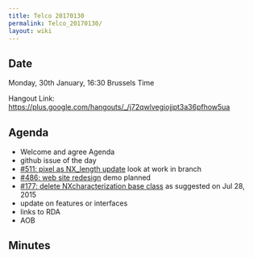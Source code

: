 ```yaml
---
title: Telco 20170130
permalink: Telco_20170130/
layout: wiki
---
```


Date
----

Monday, 30th January, 16:30 Brussels Time

Hangout Link:
<https://plus.google.com/hangouts/_/j72qwlvegiojjpt3a36pfhow5ua>

Agenda
------

-   Welcome and agree Agenda
-   github issue of the day
-   [\#511: pixel as NX\_length
    update](https://github.com/nexusformat/definitions/issues/511) look
    at work in branch
-   [\#486: web site
    redesign](https://github.com/nexusformat/definitions/issues/486)
    demo planned
-   [\#177: delete NXcharacterization base
    class](https://github.com/nexusformat/definitions/issues/177) as
    suggested on Jul 28, 2015
-   update on features or interfaces
-   links to RDA
-   AOB

Minutes
-------

